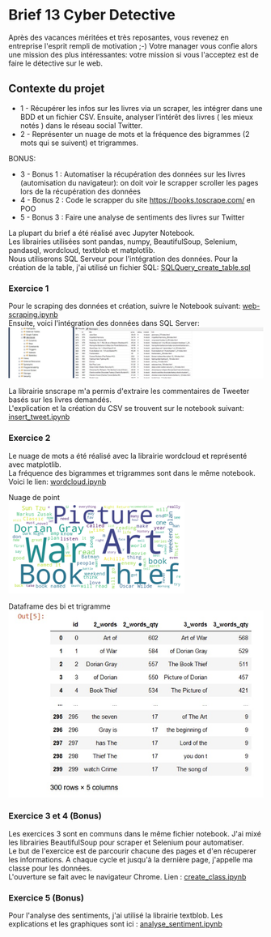 # Brief 13 Cyber Detective
Après des vacances méritées et très reposantes, vous revenez en entreprise l'esprit rempli de motivation ;-)
Votre manager vous confie alors une mission des plus intéressantes: votre mission si vous l'acceptez est de faire le détective sur le web.

## Contexte du projet
- 1 - Récupérer les infos sur les livres via un scraper, les intégrer dans une BDD et un fichier CSV. Ensuite, analyser l’intérêt des livres ( les mieux notés ) dans le réseau social Twitter.
- 2 - Représenter un nuage de mots et la fréquence des bigrammes (2 mots qui se suivent) et trigrammes.

BONUS:
- 3 - Bonus 1 : Automatiser la récupération des données sur les livres (automisation du navigateur): on doit voir le scrapper scroller les pages lors de la récupération des données
- 4 - Bonus 2 : Code le scrapper du site https://books.toscrape.com/ en POO
- 5 - Bonus 3 : Faire une analyse de sentiments des livres sur Twitter

La plupart du brief a été réalisé avec Jupyter Notebook.  
Les librairies utilisées sont pandas, numpy, BeautifulSoup, Selenium, pandasql, wordcloud, textblob et matplotlib.  
Nous utiliserons SQL Serveur pour l'intégration des données. Pour la création de la table, j'ai utilisé un fichier SQL: [SQLQuery_create_table.sql](https://github.com/Sophana63/brief_13_cyber-detective/blob/master/SQLQuery_create_table.sql)  

### Exercice 1 
Pour le scraping des données et création, suivre le Notebook suivant: [web-scraping.ipynb](https://github.com/Sophana63/brief_13_cyber-detective/blob/master/web-scraping.ipynb)  
Ensuite, voici l'intégration des données dans SQL Server:  
![alt text](https://github.com/Sophana63/brief_13_cyber-detective/blob/master/img/sql_server_request.jpg)

La librairie snscrape m'a permis d'extraire les commentaires de Tweeter basés sur les livres demandés.   
L'explication et la création du CSV se trouvent sur le notebook suivant: [insert_tweet.ipynb](https://github.com/Sophana63/brief_13_cyber-detective/blob/master/insert_tweet.ipynb)  

### Exercice 2
Le nuage de mots a été réalisé avec la librairie wordcloud et représenté avec matplotlib.   
La fréquence des bigrammes et trigrammes sont dans le même notebook.  
Voici le lien: [wordcloud.ipynb](https://github.com/Sophana63/brief_13_cyber-detective/blob/master/wordcloud.ipynb)

Nuage de point  
![alt text](https://github.com/Sophana63/brief_13_cyber-detective/blob/master/img/cloudwords.png)

Dataframe des bi et trigramme  
![alt text](https://github.com/Sophana63/brief_13_cyber-detective/blob/master/img/bi-tri-gramme.jpg)

### Exercice 3 et 4 (Bonus)
Les exercices 3 sont en communs dans le même fichier notebook. J'ai mixé les librairies BeautifulSoup pour scraper et Selenium pour automatiser.  
Le but de l'exercice est de parcourir chacune des pages et d'en récuperer les informations. A chaque cycle et jusqu'à la dernière page, j'appelle ma classe pour les données.  
L'ouverture se fait avec le navigateur Chrome. Lien : [create_class.ipynb](https://github.com/Sophana63/brief_13_cyber-detective/blob/master/create_class.ipynb)

### Exercice 5 (Bonus)
Pour l'analyse des sentiments, j'ai utilisé la librairie textblob. 
Les explications et les graphiques sont ici : [analyse_sentiment.ipynb](https://github.com/Sophana63/brief_13_cyber-detective/blob/master/analyse_sentiment.ipynb)

